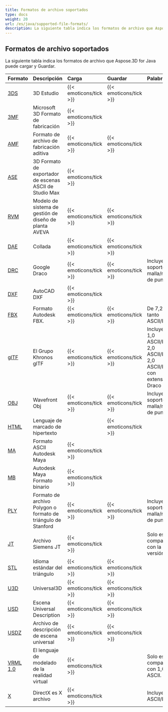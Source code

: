 ```yaml
---
title: Formatos de archivo soportados
type: docs
weight: 20
url: /es/java/supported-file-formats/
description: La siguiente tabla indica los formatos de archivo que Aspose.3D for Java puede cargar y Guardar.
---
```

##  **Formatos de archivo soportados**
La siguiente tabla indica los formatos de archivo que Aspose.3D for Java puede cargar y Guardar.

|**Formato**|**Descripción**|**Carga**|**Guardar**|**Palabras**|
| :- | :- | :- | :- | :- |
|[3DS](https://docs.fileformat.com/3d/3ds/)|3D Estudio|{{< emoticons/tick >}}|{{< emoticons/tick >}}| |
|[3MF](https://docs.fileformat.com/3d/3mf/)|Microsoft 3D Formato de fabricación|{{< emoticons/tick >}}| | |
|[AMF](https://docs.fileformat.com/3d/amf/)|Formato de archivo de fabricación aditiva|{{< emoticons/tick >}}|{{< emoticons/tick >}}| |
|[ASE](https://docs.fileformat.com/3d/ase/)|3D Formato de exportador de escenas ASCII de Studio Max|{{< emoticons/tick >}}| | |
|[RVM](https://docs.fileformat.com/3d/rvm/)|Modelo de sistema de gestión de diseño de planta AVEVA|{{< emoticons/tick >}}|{{< emoticons/tick >}}| |
|[DAE](https://docs.fileformat.com/3d/dae/)|Collada|{{< emoticons/tick >}}|{{< emoticons/tick >}}| |
|[DRC](https://docs.fileformat.com/3d/drc/)|Google Draco|{{< emoticons/tick >}}|{{< emoticons/tick >}}|Incluyendo soporte de malla/nube de punto|
|[DXF](https://docs.fileformat.com/cad/dxf/)|AutoCAD DXF|{{< emoticons/tick >}}| | |
|[FBX](https://docs.fileformat.com/3d/fbx/)|Formato Autodesk FBX.|{{< emoticons/tick >}}|{{< emoticons/tick >}}|De 7,2 a 7,5, tanto ASCII/Binario.|
|[glTF](https://docs.fileformat.com/3d/glb/)|El Grupo Khronos glTF|{{< emoticons/tick >}}|{{< emoticons/tick >}}|Incluyendo 1,0 ASCII/Binary, 2,0 ASCII/Binary, 2,0 ASCII/Binary con extensión Draco|
|[OBJ](https://docs.fileformat.com/3d/obj/)|Wavefront Obj|{{< emoticons/tick >}}|{{< emoticons/tick >}}|Incluyendo soporte de malla/nube de punto.|
|[HTML](https://docs.fileformat.com/web/html/)|Lenguaje de marcado de hipertexto| |{{< emoticons/tick >}}| |
|[MA](https://docs.fileformat.com/3d/ma/)|Formato ASCII Autodesk Maya|{{< emoticons/tick >}} | | |
|[MB](https://docs.fileformat.com/3d/mb/)|Autodesk Maya Formato binario|{{< emoticons/tick >}} | | |
|[PLY](https://docs.fileformat.com/3d/ply/)|Formato de archivo Polygon o formato de triángulo de Stanford|{{< emoticons/tick >}}|{{< emoticons/tick >}}|Incluyendo soporte de malla/nube de punto.|
|[JT](https://docs.fileformat.com/3d/jt/)|Archivo Siemens JT|{{< emoticons/tick >}}| |Solo es compatible con la versión 8 y 9.|
|[STL](https://docs.fileformat.com/cad/stl/)|Idioma estándar del triángulo|{{< emoticons/tick >}}|{{< emoticons/tick >}}| |
|[U3D](https://docs.fileformat.com/3d/u3d/)|Universal3D|{{< emoticons/tick >}}|{{< emoticons/tick >}}| |
|[USD](https://docs.fileformat.com/3d/usd/)|Escena Universal Description|{{< emoticons/tick >}}|{{< emoticons/tick >}}| |
|[USDZ](https://docs.fileformat.com/3d/usdz/)|Archivo de descripción de escena universal|{{< emoticons/tick >}}|{{< emoticons/tick >}}| |
|[VRML 1,0](https://docs.fileformat.com/3d/vrml/)|El lenguaje de modelado de la realidad virtual|{{< emoticons/tick >}}| |Solo es compatible con 1,0 ASCII.|
|[X](https://docs.fileformat.com/3d/x/)|DirectX es X archivo|{{< emoticons/tick >}}| |Incluyendo ASCII/Binario.|

